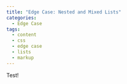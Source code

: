 ```yaml
---
title: "Edge Case: Nested and Mixed Lists"
categories:
  - Edge Case
tags:
  - content
  - css
  - edge case
  - lists
  - markup
---
```

  
  
  Test!
